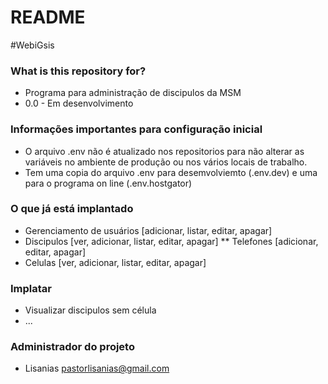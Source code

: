 # README #

#WebiGsis

### What is this repository for? ###

* Programa para administração de discipulos da MSM
* 0.0 - Em desenvolvimento


### Informações importantes para configuração inicial ###

* O arquivo .env não é atualizado nos repositorios para não alterar as variáveis no ambiente de produção ou nos vários locais de trabalho.
* Tem uma copia do arquivo .env para desemvolviemto (.env.dev) e uma para o programa on line (.env.hostgator)


### O que já está implantado ###

* Gerenciamento de usuários [adicionar, listar, editar, apagar]
* Discipulos [ver, adicionar, listar, editar, apagar]
    ** Telefones [adicionar, editar, apagar]
* Celulas [ver, adicionar, listar, editar, apagar]


### Implatar ###

* Visualizar discipulos sem célula
* ...

### Administrador do projeto ###

* Lisanias pastorlisanias@gmail.com